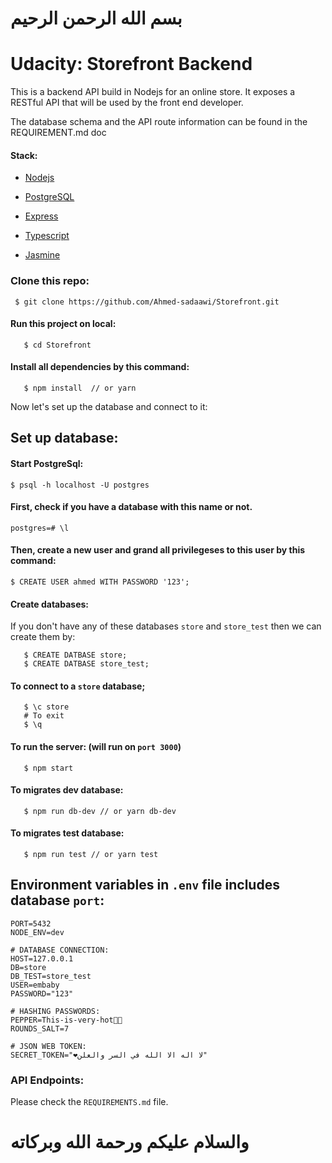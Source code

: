 # بسم الله الرحمن الرحيم

# Udacity: Storefront Backend

This is a backend API build in Nodejs for an online store. It exposes a RESTful API that will be used by the front end developer.

The database schema and the API route information can be found in the REQUIREMENT.md doc

#### Stack:

- [Nodejs]()

- [PostgreSQL]()

- [Express]()

- [Typescript]()

- [Jasmine]()

### Clone this repo:
```
 $ git clone https://github.com/Ahmed-sadaawi/Storefront.git
```

#### Run this project on local:
```
   $ cd Storefront
``` 

#### Install all dependencies by this command:
```
   $ npm install  // or yarn 
``` 

Now let's set up the database and connect to it:
## Set up database:

#### Start PostgreSql:
```
$ psql -h localhost -U postgres 
```

#### **First**, check if you have a database with this name or not.
```
postgres=# \l
```
#### **Then**, create a new user and grand all privilegeses to this user by this command:
```
$ CREATE USER ahmed WITH PASSWORD '123'; 
```
#### Create databases:
If you don't have any of these databases `store` and `store_test` then we can create them by:
```
   $ CREATE DATBASE store; 
   $ CREATE DATBASE store_test;
```

#### To connect to a `store` database;
```
   $ \c store
   # To exit
   $ \q
```

#### To run the server:  (will run on `port 3000`)
```
   $ npm start
``` 

#### To migrates dev database:
```
   $ npm run db-dev // or yarn db-dev
```
#### To migrates test database:
```
   $ npm run test // or yarn test
```

## Environment variables in `.env` file includes database `port`:
```
PORT=5432
NODE_ENV=dev

# DATABASE CONNECTION:
HOST=127.0.0.1
DB=store
DB_TEST=store_test
USER=embaby
PASSWORD="123"

# HASHING PASSWORDS:
PEPPER=This-is-very-hot🍕🙂
ROUNDS_SALT=7

# JSON WEB TOKEN:
SECRET_TOKEN="❤️لا اله الا الله في السر والعلن"
```

### API Endpoints:
Please check the `REQUIREMENTS.md` file.

# والسلام عليكم ورحمة الله وبركاته